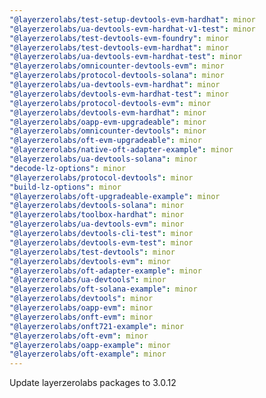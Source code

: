 ```yaml
---
"@layerzerolabs/test-setup-devtools-evm-hardhat": minor
"@layerzerolabs/ua-devtools-evm-hardhat-v1-test": minor
"@layerzerolabs/test-devtools-evm-foundry": minor
"@layerzerolabs/test-devtools-evm-hardhat": minor
"@layerzerolabs/ua-devtools-evm-hardhat-test": minor
"@layerzerolabs/omnicounter-devtools-evm": minor
"@layerzerolabs/protocol-devtools-solana": minor
"@layerzerolabs/ua-devtools-evm-hardhat": minor
"@layerzerolabs/devtools-evm-hardhat-test": minor
"@layerzerolabs/protocol-devtools-evm": minor
"@layerzerolabs/devtools-evm-hardhat": minor
"@layerzerolabs/oapp-evm-upgradeable": minor
"@layerzerolabs/omnicounter-devtools": minor
"@layerzerolabs/oft-evm-upgradeable": minor
"@layerzerolabs/native-oft-adapter-example": minor
"@layerzerolabs/ua-devtools-solana": minor
"decode-lz-options": minor
"@layerzerolabs/protocol-devtools": minor
"build-lz-options": minor
"@layerzerolabs/oft-upgradeable-example": minor
"@layerzerolabs/devtools-solana": minor
"@layerzerolabs/toolbox-hardhat": minor
"@layerzerolabs/ua-devtools-evm": minor
"@layerzerolabs/devtools-cli-test": minor
"@layerzerolabs/devtools-evm-test": minor
"@layerzerolabs/test-devtools": minor
"@layerzerolabs/devtools-evm": minor
"@layerzerolabs/oft-adapter-example": minor
"@layerzerolabs/ua-devtools": minor
"@layerzerolabs/oft-solana-example": minor
"@layerzerolabs/devtools": minor
"@layerzerolabs/oapp-evm": minor
"@layerzerolabs/onft-evm": minor
"@layerzerolabs/onft721-example": minor
"@layerzerolabs/oft-evm": minor
"@layerzerolabs/oapp-example": minor
"@layerzerolabs/oft-example": minor
---
```


Update layerzerolabs packages to 3.0.12
